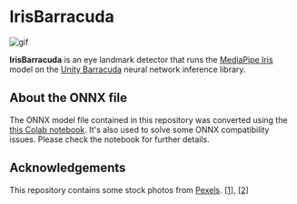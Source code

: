 IrisBarracuda
=============

![gif](https://i.imgur.com/RHnfMxL.gif)

**IrisBarracuda** is an eye landmark detector that runs the
[MediaPipe Iris] model on the [Unity Barracuda] neural network inference
library.

[MediaPipe Iris]:
  https://google.github.io/mediapipe/solutions/iris.html

[Unity Barracuda]:
  https://docs.unity3d.com/Packages/com.unity.barracuda@latest

About the ONNX file
-------------------

The ONNX model file contained in this repository was converted using the
[this Colab notebook]. It's also used to solve some ONNX compatibility
issues. Please check the notebook for further details.

[this Colab notebook]:
  https://colab.research.google.com/drive/1ZVbH64565WIa5dumNbcTIPwlM6cXwEfS?usp=sharing

Acknowledgements
----------------

This repository contains some stock photos from [Pexels]. [[1]][Test1],
[[2]][Test2]

[Pexels]: https://www.pexels.com/
[Test1]: https://www.pexels.com/photo/positive-black-woman-looking-at-camera-5325840/
[Test2]: https://www.pexels.com/photo/scared-man-with-beard-against-black-background-6945091/
